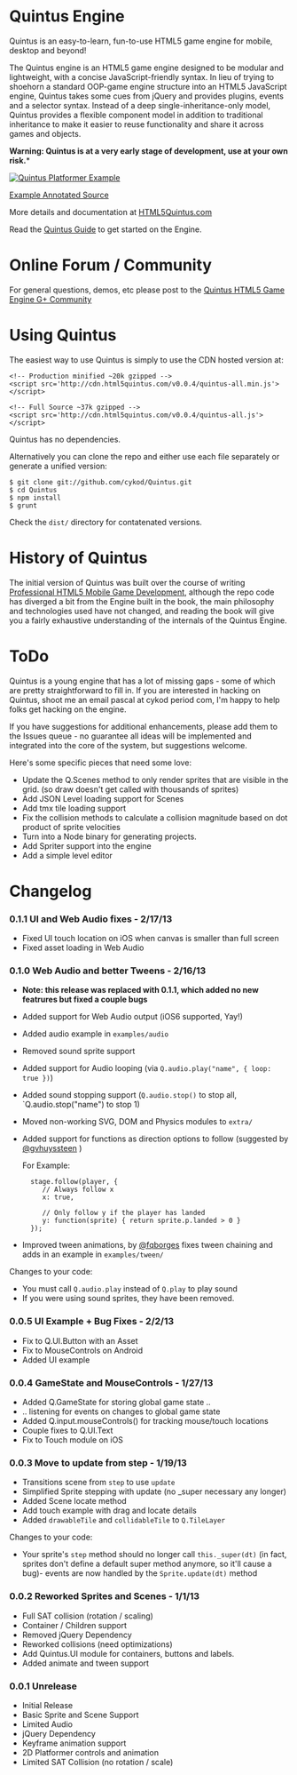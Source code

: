 Quintus Engine
==============

Quintus is an easy-to-learn, fun-to-use HTML5 game engine for mobile, desktop and beyond!

The Quintus engine is an HTML5 game engine designed to be modular and lightweight, with a concise JavaScript-friendly syntax. In lieu of trying to shoehorn a standard OOP-game engine structure into an HTML5 JavaScript engine, Quintus takes some cues from jQuery and provides plugins, events and a selector syntax. Instead of a deep single-inheritance-only model, Quintus provides a flexible component model in addition to traditional inheritance to make it easier to reuse functionality and share it across games and objects.

**Warning: Quintus is at a very early stage of development, use at your own risk.***


[![Quintus Platformer Example](https://raw.github.com/cykod/Quintus/master/docs/images/platformer.png)](http://html5quintus.com/quintus/examples/platformer/)

[Example Annotated Source](http://html5quintus.com/quintus/docs/platformer.html)

More details and documentation at [HTML5Quintus.com](http://html5quintus.com/)

Read the [Quintus Guide](http://html5quintus.com/guide/intro.md) to get started on the Engine.

Online Forum / Community
========================

For general questions, demos, etc please post to the [Quintus HTML5 Game Engine G+ Community](https://plus.google.com/communities/104292074755089084725)


Using Quintus
=============

The easiest way to use Quintus is simply to use the CDN hosted version at:

    <!-- Production minified ~20k gzipped -->
    <script src='http://cdn.html5quintus.com/v0.0.4/quintus-all.min.js'></script>

    <!-- Full Source ~37k gzipped -->
    <script src='http://cdn.html5quintus.com/v0.0.4/quintus-all.js'></script>

Quintus has no dependencies.

Alternatively you can clone the repo and either use each file separately or generate a unified version:

    $ git clone git://github.com/cykod/Quintus.git
    $ cd Quintus
    $ npm install
    $ grunt
    
Check the `dist/` directory for contatenated versions. 


History of Quintus
==================

The initial version of Quintus was built over the course of writing [Professional HTML5 Mobile Game Development](http://www.amazon.com/gp/product/B0094P2TU6/ref=as_li_ss_tl?ie=UTF8&camp=1789&creative=390957&creativeASIN=B0094P2TU6&linkCode=as2&tag=tun02-20), although the repo code has diverged a bit from the Engine built in the book, the main philosophy and technologies used have not changed, and reading the book will give you a fairly exhaustive understanding of the internals of the Quintus Engine.

ToDo
====

Quintus is a young engine that has a lot of missing gaps - some of which are pretty straightforward to fill in. If you are interested in hacking on Quintus, shoot me an email pascal at cykod period com, I'm happy to help folks get hacking on the engine.

If you have suggestions for additional enhancements, please add them to the Issues queue - no guarantee all ideas will be implemented and integrated into the core of the system, but suggestions welcome.

Here's some specific pieces that need some love:

* Update the Q.Scenes method to only render sprites that are visible in the grid. (so draw doesn't get called with thousands of sprites)
* Add JSON Level loading support for Scenes
* Add tmx tile loading support
* Fix the collision methods to calculate a collision magnitude based on dot product of sprite velocities
* Turn into a Node binary for generating projects.
* Add Spriter support into the engine
* Add a simple level editor


Changelog
=========
### 0.1.1 UI and Web Audio fixes - 2/17/13
* Fixed UI touch location on iOS when canvas is smaller than full screen
* Fixed asset loading in Web Audio

### 0.1.0 Web Audio and better Tweens - 2/16/13 
* **Note: this release was replaced with 0.1.1, which added no new featrures but fixed a couple bugs**
* Added support for Web Audio output (iOS6 supported, Yay!)
* Added audio example in `examples/audio`
* Removed sound sprite support
* Added support for Audio looping (via `Q.audio.play("name", { loop: true })`)
* Added sound stopping support (`Q.audio.stop()` to stop all, `Q.audio.stop("name") to stop 1)
* Moved non-working SVG, DOM and Physics modules to `extra/`
* Added support for functions as direction options to follow (suggested by [@gvhuyssteen](https://github.com/gvhuyssteen) )

  For Example:
      
        stage.follow(player, {
           // Always follow x
           x: true, 

           // Only follow y if the player has landed
           y: function(sprite) { return sprite.p.landed > 0 } 
        });

* Improved tween animations, by [@fqborges](https://github.com/fqborges) fixes tween chaining and adds in an example in `examples/tween/`


Changes to your code:

* You must call `Q.audio.play` instead of `Q.play` to play sound
* If you were using sound sprites, they have been removed.

### 0.0.5 UI Example + Bug Fixes - 2/2/13
* Fix to Q.UI.Button with an Asset
* Fix to MouseControls on Android
* Added UI example

### 0.0.4 GameState and MouseControls - 1/27/13
* Added Q.GameState for storing global game state ..
* .. listening for events on changes to global game state
* Added Q.input.mouseControls() for tracking mouse/touch locations
* Couple fixes to Q.UI.Text 
* Fix to Touch module on iOS

### 0.0.3 Move to update from step - 1/19/13

* Transitions scene from `step` to use `update`
* Simplified Sprite stepping with update (no _super necessary any longer)
* Added Scene locate method
* Add touch example with drag and locate details
* Added `drawableTile` and `collidableTile` to `Q.TileLayer`

Changes to your code:

* Your sprite's `step` method should no longer call `this._super(dt)` (in fact, sprites don't define a default super method anymore, so it'll cause a bug)- events are now handled by the `Sprite.update(dt)` method

### 0.0.2 Reworked Sprites and Scenes - 1/1/13

* Full SAT collision (rotation / scaling)
* Container / Children support
* Removed jQuery Dependency
* Reworked collisions (need optimizations)
* Add Quintus.UI module for containers, buttons and labels.
* Added animate and tween support


### 0.0.1 Unrelease 

* Initial Release
* Basic Sprite and Scene Support
* Limited Audio
* jQuery Dependency
* Keyframe animation support
* 2D Platformer controls and animation
* Limited SAT Collision (no rotation / scale)






